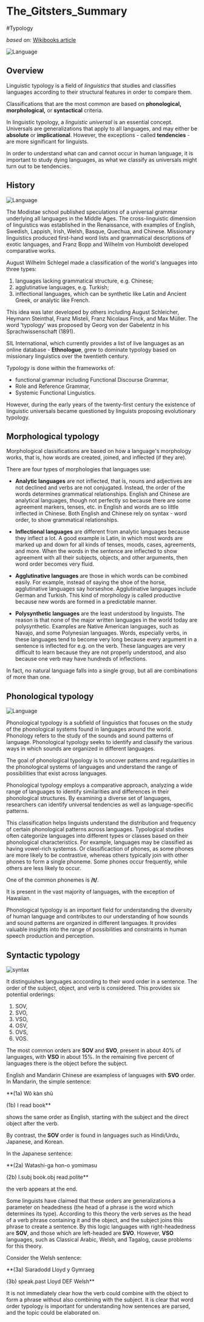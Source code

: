 # The_Gitsters_Summary

#Typology

_based on:_ [Wikibooks article](<https://en.wikibooks.org/wiki/Linguistics/Typology>)

![Language](https://www.eposts.co/wp-content/uploads/2018/06/language.jpg)

## Overview
Linguistic typology is a field of *linguistics* that studies and classifies languages according to their structural features in order to compare them. 

Classifications that are the most common are based on **phonological, morphological,** or **syntactical** criteria. 

In linguistic typology, a *linguistic universal* is an essential concept. Universals are generalizations that apply to all languages, and may either be **absolute** or **implicational**. However, the exceptions - called **tendencies** - are more significant for linguists. 

In order to understand what can and cannot occur in human language, it is important to study dying languages, as what we classify as universals might turn out to be tendencies.

## History
![Language](https://encrypted-tbn0.gstatic.com/images?q=tbn:ANd9GcSbgDa11qhUakWUAlApDsSygjL30SHNqdOC8w&usqp=CAU)

The Modistae school published speculations of a universal grammar underlying all languages in the Middle Ages. 
The cross-linguistic dimension of linguistics was established in the Renaissance, with examples of English, Swedish, Lappish, Irish, Welsh, Basque, Quechua, and Chinese. 
Missionary linguistics produced first-hand word lists and grammatical descriptions of exotic languages, and Franz Bopp and Wilhelm von Humboldt developed comparative works. 

August Wilhelm Schlegel made a classification of the world's languages into three types: 
1. languages lacking grammatical structure, e.g. Chinese; 
2. agglutinative languages, e.g. Turkish; 
3. inflectional languages, which can be synthetic like Latin and Ancient Greek, or analytic like French. 

This idea was later developed by others including August Schleicher, Heymann Steinthal, Franz Misteli, Franz Nicolaus Finck, and Max Müller. The word 'typology' was proposed by Georg von der Gabelentz in his Sprachwissenschaft (1891). 

SIL International, which currently provides a list of live languages as an online database - **Ethnologue**, grew to dominate typology based on missionary linguistics over the twentieth century. 

Typology is done within the frameworks of:
- functional grammar including Functional Discourse Grammar, 
- Role and Reference Grammar,
- Systemic Functional Linguistics. 

However, during the early years of the twenty-first century the existence of linguistic universals became questioned by linguists proposing evolutionary typology.

## Morphological typology
Morphological classifications are based on how a language's morphology works, that is, how words are created, joined, and inflected (if they are). 

There are four types of morphologies that languages use: 
-	**Analytic languages** 
    are not inflected, that is, nouns and adjectives are not declined and verbs are not conjugated. Instead, the order of the words determines grammatical relationships. English and Chinese are analytical languages, though not perfectly so because there are some agreement markers, tenses, etc. in English and words are so little inflected in Chinese. Both English and Chinese rely on syntax - word order, to show grammatical relationships. 

-	**Inflectional languages**
    are different from analytic languages because they inflect a lot. A good example is Latin, in which most words are marked up and down for all kinds of tenses, moods, cases, agreements, and more. When the words in the sentence are inflected to show agreement with all their subjects, objects, and other arguments, then word order becomes very fluid. 

-	**Agglutinative languages** 
    are those in which words can be combined easily. For example, instead of saying the shoe of the horse, agglutinative languages say horseshoe. Agglutinative languages include German and Turkish. This kind of morphology is called productive because new words are formed in a predictable manner. 

-	**Polysynthetic languages**
    are the least understood by linguists. The reason is that none of the major written languages in the world today are polysynthetic. Examples are Native American languages, such as Navajo, and some Polynesian languages. Words, especially verbs, in these languages tend to become very long because every argument in a sentence is inflected for e.g. on the verb. These languages are very difficult to learn because they are not properly understood, and also because one verb may have hundreds of inflections. 

In fact, no natural language falls into a single group, but all are combinations of more than one.


## Phonological typology
![Language](https://encrypted-tbn0.gstatic.com/images?q=tbn:ANd9GcSx-tU_NBLd5lTDEf57eulM7BDA0NsUKSJJ2g&usqp=CAU)

Phonological typology is a subfield of linguistics that focuses on the study of the phonological systems found in languages around the world. Phonology refers to the study of the sounds and sound patterns of language. Phonological typology seeks to identify and classify the various ways in which sounds are organized in different languages.

The goal of phonological typology is to uncover patterns and regularities in the phonological systems of languages and understand the range of possibilities that exist across languages. 

Phonological typology employs a comparative approach, analyzing a wide range of languages to identify similarities and differences in their phonological structures. By examining a diverse set of languages, researchers can identify universal tendencies as well as language-specific patterns.

This classification helps linguists understand the distribution and frequency of certain phonological patterns across languages.
Typological studies often categorize languages into different types or classes based on their phonological characteristics. For example, languages may be classified as having vowel-rich systemss. Or classificaction of phones, as some phones are more likely to be contrastive, whereas others typically join with other phones to form a single phoneme. Some phones occur frequently, while others are less likely to occur.

One of the common phonemes is **/t/**. 

It is present in the vast majority of languages, with the exception of Hawaiian. 

Phonological typology is an important field for understanding the diversity of human language and contributes to our understanding of how sounds and sound patterns are organized in different languages. It provides valuable insights into the range of possibilities and constraints in human speech production and perception.

## Syntactic typology
![syntax](https://www.lifewire.com/thmb/ZTweWTF-tYJuM4kwvif9E1TNmho=/1500x0/filters:no_upscale():max_bytes(150000):strip_icc()/SyntaxError-a1b7896c16564a27bd463cccdeb87ca0.jpg )

It distinguishes languages acccording to their word order in a sentence. The order of the subject, object, and verb is considered. This provides six potential orderings: 
1) SOV,
2) SVO, 
3) VSO, 
4) OSV, 
5) OVS,
6) VOS. 

The most common orders are **SOV** and **SVO**, present in about 40% of languages, with **VSO** in about 15%. 
In the remaining five percent of languages there is the object before the subject.

English and Mandarin Chinese are exampless of languages with **SVO** order. 
In Mandarin, the simple sentence:

**(1a) Wǒ kàn shū 

(1b) I read book** 

shows the same order as English, starting with the subject and the direct object after the verb. 

By contrast, the **SOV** order is found in languages such as Hindi/Urdu, Japanese, and Korean. 

In the Japanese sentence:

**(2a) Watashi-ga hon-o yomimasu 

(2b) I.subj book.obj read.polite**

the verb appears at the end. 

Some linguists have claimed that these orders are generalizations a parameter on headedness (the head of a phrase is the word which determines its type). According to this theory the verb serves as the head of a verb phrase containing it and the object, and the subject joins this phrase to create a sentence. By this logic languages with right-headedness are **SOV**, and those which are left-headed are **SVO**. 
However, **VSO** languages, such as Classical Arabic, Welsh, and Tagalog, cause problems for this theory. 

Consider the Welsh sentence: 

**(3a) Siaradodd Lloyd y Gymraeg 

(3b) speak.past Lloyd DEF Welsh**

It is not immediately clear how the verb could combine with the object to form a phrase without also combining with the subject. It is clear that word order typology is important for understanding how sentences are parsed, and the topic could be elaborated on. 


